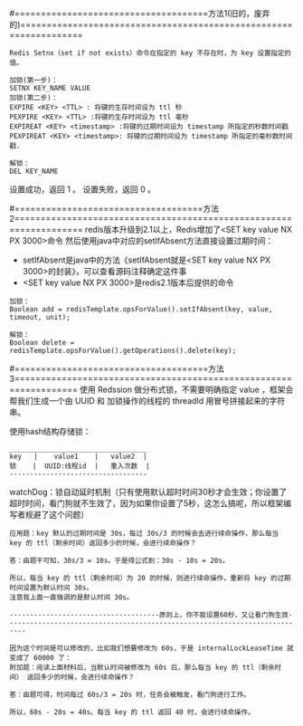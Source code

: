 #=====================================方法1(旧的，废弃的)==================================================================
```
Redis Setnx（set if not exists）命令在指定的 key 不存在时，为 key 设置指定的值。

加锁(第一步)：
SETNX KEY_NAME VALUE
加锁(第二步)：
EXPIRE <KEY> <TTL> : 将键的生存时间设为 ttl 秒
PEXPIRE <KEY> <TTL> :将键的生存时间设为 ttl 毫秒
EXPIREAT <KEY> <timestamp> :将键的过期时间设为 timestamp 所指定的秒数时间戳
PEXPIREAT <KEY> <timestamp>: 将键的过期时间设为 timestamp 所指定的毫秒数时间戳.

解锁：
DEL KEY_NAME
```
设置成功，返回 1 。 
设置失败，返回 0 。

#====================================方法2===================================================================
redis版本升级到2.1以上，Redis增加了<SET key value NX PX 3000>命令
然后使用java中对应的setIfAbsent方法直接设置过期时间：
- setIfAbsent是java中的方法《setIfAbsent就是<SET key value NX PX 3000>的封装》，可以查看源码注释确定这件事
- <SET key value NX PX 3000>是redis2.1版本后提供的命令
```
加锁：
Boolean add = redisTemplate.opsForValue().setIfAbsent(key, value, timeout, unit);

解锁：
Boolean delete = redisTemplate.opsForValue().getOperations().delete(key);
```

#=====================================方法3==================================================================
使用 Redssion 做分布式锁，不需要明确指定 value ，框架会帮我们生成一个由 UUID 和 加锁操作的线程的 threadId 用冒号拼接起来的字符串。

使用hash结构存储锁：
```
__________________________________
key   |    value1    |   value2  |
锁    |  UUID:线程id  |   重入次数  |
----------------------------------
```

watchDog：锁自动延时机制（只有使用默认超时时间30秒才会生效；你设置了超时时间，看门狗就不生效了，因为如果你设置了5秒，这怎么搞呢，所以框架编写者规避了这个问题）
```
应用题：key 默认的过期时间是 30s，每过 30s/3 的时候会去进行续命操作，那么每当 key 的 ttl（剩余时间）返回多少的时候，会进行续命操作？

答：由题干可知，30s/3 = 10s。于是得公式到：30s - 10s = 20s。

所以，每当 key 的 ttl（剩余时间）为 20 的时候，则进行续命操作，重新将 key 的过期时间设置为默认时间 30s。
注意我上面一直强调的是默认时间 30s。

-------------------------------------原则上，你不能设置60秒，又让看门狗生效---------------------------------------------------------------------------

因为这个时间是可以修改的，比如我们想要修改为 60s，于是 internalLockLeaseTime 就变成了 60000 了：
附加题：阅读上面材料后，当默认时间被修改为 60s 后，那么每当 key 的 ttl（剩余时间） 返回多少的时候，会进行续命操作？

答：由题可得，时间每过 60s/3 = 20s 时，任务会被触发，看门狗进行工作。

所以，60s - 20s = 40s。每当 key 的 ttl 返回 40 时，会进行续命操作。
```

